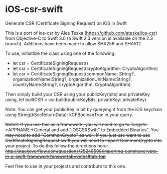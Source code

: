 # iOS-csr-swift
Generate CSR (Certificate Signing Request) on iOS in Swift

This is a port of ios-csr by Ales Teska (https://github.com/ateska/ios-csr) from Objective-C to Swift 3.0 (a Swift 2.3 version is available on the 2.3 branch). 
Additions have been made to allow SHA256 and SHA512. 

To use, initiatlize the class using one of the following: 
- let csr = CertificateSigningRequest()
- let csr = CertificateSigningRequest(cryptoAlgorithm: CryptoAlgorithm)
- let csr = CertificateSigningRequest(commonName: String?, organizationName:String?, organizationUnitName:String?, countryName:String?, cryptoAlgorithm: CryptoAlgorithm)

Then simply build your CSR using your publicKey(bits) and privateKey using, let builtCSR = csr.build(publicKeyBits, privateKey: privateKey).

Note: You can get your publicKey in bit by querying it from the iOS keychain using String(kSecReturnData): kCFBooleanTrue in your query. 

~~Note2: If you use this as a framework, you will need to go to Targets->APPNAME->General and add "iOSCSRSwift" to Embedded Binaries". You may need to add "CommonCrypto" as well. If you just use want to use CertificateSigningRequest.swift you will need to import CommonCrypto into your project. To do this follow the directions here: http://stackoverflow.com/questions/25248598/importing-commoncrypto-in-a-swift-framework?answertab=votes#tab-top~~

Feel free to use in your projects and contribute to this one.
